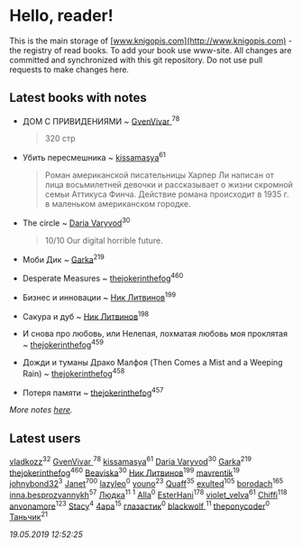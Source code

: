 # Hello, reader!
This is the main storage of [www.knigopis.com](http://www.knigopis.com) - the registry of read books.
To add your book use www-site. All changes are committed and synchronized with this git repository.
Do not use pull requests to make changes here.


## Latest books with notes
* ДОМ С ПРИВИДЕНИЯМИ ~ [GvenVivar ](users/158/158266434925901-facebook)<sup>78</sup>
    > 320 стр

* Убить пересмешника ~ [kissamasya](users/684/68439978-vkontakte)<sup>61</sup>
    > Роман американской писательницы Харпер Ли написан от лица восьмилетней девочки и рассказывает о жизни скромной семьи Аттикуса Финча. Действие романа происходит в 1935 г. в маленьком американском городке.

* The circle ~ [Daria Varyvod](users/829/829893410524253-facebook)<sup>30</sup>
    > 10/10 Our digital horrible future.

* Моби Дик ~ [Garka](users/115/115753719718250012620-google)<sup>219</sup>

* Desperate Measures ~ [thejokerinthefog](users/317/317244423-vkontakte)<sup>460</sup>

* Бизнес и инновации ~ [Ник Литвинов](users/241/241974816-vkontakte)<sup>199</sup>

* Сакура и дуб ~ [Ник Литвинов](users/241/241974816-vkontakte)<sup>198</sup>

* И снова про любовь, или Нелепая, лохматая любовь моя проклятая ~ [thejokerinthefog](users/317/317244423-vkontakte)<sup>459</sup>

* Дожди и туманы Драко Малфоя (Then Comes a Mist and a Weeping Rain) ~ [thejokerinthefog](users/317/317244423-vkontakte)<sup>458</sup>

* Потеря памяти ~ [thejokerinthefog](users/317/317244423-vkontakte)<sup>457</sup>


_More notes [here](latest_books_with_notes.md)._


## Latest users
[vladkozz](users/572/57239276-vkontakte)<sup>32</sup> 
[GvenVivar ](users/158/158266434925901-facebook)<sup>78</sup> 
[kissamasya](users/684/68439978-vkontakte)<sup>61</sup> 
[Daria Varyvod](users/829/829893410524253-facebook)<sup>30</sup> 
[Garka](users/115/115753719718250012620-google)<sup>219</sup> 
[thejokerinthefog](users/317/317244423-vkontakte)<sup>460</sup> 
[Beaviska](users/102/10202544960024508-facebook)<sup>30</sup> 
[Ник Литвинов](users/241/241974816-vkontakte)<sup>199</sup> 
[mavrentik](users/200/200666735-vkontakte)<sup>19</sup> 
[johnybond32](users/304/304041461-yandex)<sup>3</sup> 
[Janet](users/108/108113656204404967440-google)<sup>700</sup> 
[lazyleo](users/116/116845519572391639637-google)<sup>0</sup> 
[youno](users/302/302928912-vkontakte)<sup>23</sup> 
[Quaff](users/122/12267158-vkontakte)<sup>35</sup> 
[exulted](users/100/100599204551896265722-google)<sup>105</sup> 
[borodach](users/157/15706320-vkontakte)<sup>165</sup> 
[inna.besprozvannykh](users/733/73323849-yandex)<sup>57</sup> 
[Людка](users/111/111038749-vkontakte)<sup>11</sup> 
[](users/114/114792281744850455512-google)<sup>1</sup> 
[Alla](users/103/103352250712959229257-google)<sup>0</sup> 
[EsterHani](users/305/30558181-vkontakte)<sup>178</sup> 
[violet_velva](users/116/116961712580551399099-google)<sup>61</sup> 
[Chiffi](users/105/105831994080785626680-google)<sup>118</sup> 
[anvonamore](users/595/5957175-vkontakte)<sup>123</sup> 
[Stacy](users/309/30902475-vkontakte)<sup>4</sup> 
[4apa](users/117/117392596378069249667-google)<sup>15</sup> 
[глазастик](users/115/115257673890455357280-google)<sup>0</sup> 
[blackwolf ](users/236/236639644-vkontakte)<sup>11</sup> 
[theponycoder](users/195/195144442-vkontakte)<sup>0</sup> 
[Таньчик](users/209/2096581563762610-facebook)<sup>21</sup> 


_19.05.2019 12:52:25_
